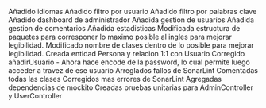 Añadido idiomas
Añadido filtro por usuario
Añadido filtro por palabras clave
Añadido dashboard de administrador
Añadida gestion de usuarios
Añadida gestion de comentarios
Añadida estadisticas
Modificada estructura de paquetes para corresponer lo maximo posible al ingles para mejorar legibilidad.
Modificado nombre de clases dentro de lo posible para mejorar legibilidad.
Creada entidad Persona y relacion 1:1 con Usuario
Corregido añadirUsuario - Ahora hace encode de la password, lo cual permite luego acceder a travez de ese usuario
Arreglados fallos de SonarLint
Comentadas todas las clases
Corregidos mas errores de SonarLint
Agregadas dependencias de mockito
Creadas pruebas unitarias para AdminController y UserController